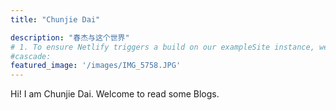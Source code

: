 ```yaml
---
title: "Chunjie Dai"

description: "春杰与这个世界"
# 1. To ensure Netlify triggers a build on our exampleSite instance, we need to change a file in the exampleSite directory.
#cascade:
featured_image: '/images/IMG_5758.JPG'
---
```


Hi! I am Chunjie Dai. Welcome to read some Blogs.
